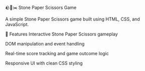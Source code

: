 🪨📄✂️ Stone Paper Scissors Game

A simple Stone Paper Scissors game built using HTML, CSS, and  JavaScript.

🚀 Features
Interactive Stone Paper Scissors gameplay

DOM manipulation and event handling

Real-time score tracking and game outcome logic

Responsive UI with clean CSS styling
